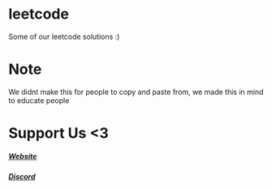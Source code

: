 # leetcode
Some of our leetcode solutions :)

# Note
We didnt make this for people to copy and paste from, we made this in mind to educate people

# Support Us <3
##### [Website](https://scrv.xyz)
##### [Discord](https://discord.gg/h5MEDUxDpz)

